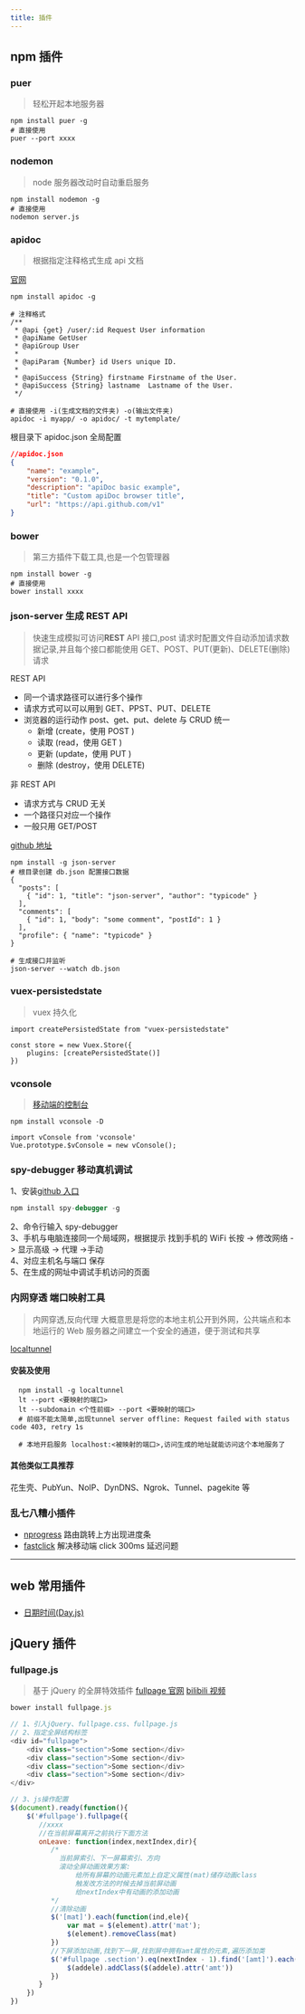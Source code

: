 ```yaml
---
title: 插件
---
```


## npm 插件

### puer

> 轻松开起本地服务器

```shell
npm install puer -g
# 直接使用
puer --port xxxx
```

### nodemon

> node 服务器改动时自动重启服务

```shell
npm install nodemon -g
# 直接使用
nodemon server.js
```

### apidoc

> 根据指定注释格式生成 api 文档

[官网](https://apidocjs.com/#install)

```shell
npm install apidoc -g

# 注释格式
/**
 * @api {get} /user/:id Request User information
 * @apiName GetUser
 * @apiGroup User
 * 
 * @apiParam {Number} id Users unique ID.
 * 
 * @apiSuccess {String} firstname Firstname of the User.
 * @apiSuccess {String} lastname  Lastname of the User.
 */

# 直接使用 -i(生成文档的文件夹) -o(输出文件夹)
apidoc -i myapp/ -o apidoc/ -t mytemplate/

```

根目录下 apidoc.json 全局配置

```json
//apidoc.json
{
    "name": "example",
    "version": "0.1.0",
    "description": "apiDoc basic example",
    "title": "Custom apiDoc browser title",
    "url": "https://api.github.com/v1"
}
```

### bower

> 第三方插件下载工具,也是一个包管理器

```shell
npm install bower -g
# 直接使用
bower install xxxx
```

### json-server 生成 REST API

> 快速生成模拟可访问**REST** API 接口,post 请求时配置文件自动添加请求数据记录,并且每个接口都能使用 GET、POST、PUT(更新)、DELETE(删除)请求

REST API

-   同一个请求路径可以进行多个操作
-   请求方式可以可以用到 GET、PPST、PUT、DELETE
-   浏览器的运行动作 post、get、put、delete 与 CRUD 统一
    -   新增 (create，使用 POST )
    -   读取 (read，使用 GET )
    -   更新 (update，使用 PUT )
    -   删除 (destroy，使用 DELETE)

非 REST API

-   请求方式与 CRUD 无关
-   一个路径只对应一个操作
-   一般只用 GET/POST

[github 地址](https://github.com/typicode/json-server#getting-started)

```shell
npm install -g json-server
# 根目录创建 db.json 配置接口数据
{
  "posts": [
    { "id": 1, "title": "json-server", "author": "typicode" }
  ],
  "comments": [
    { "id": 1, "body": "some comment", "postId": 1 }
  ],
  "profile": { "name": "typicode" }
}

# 生成接口并监听
json-server --watch db.json
```

### vuex-persistedstate

> vuex 持久化

```shell
import createPersistedState from "vuex-persistedstate"

const store = new Vuex.Store({
    plugins: [createPersistedState()]
})
```

### vconsole

> [移动端的控制台](https://www.npmjs.com/package/vconsole)

```shell
npm install vconsole -D

import vConsole from 'vconsole'
Vue.prototype.$vConsole = new vConsole();
```

### spy-debugger 移动真机调试

1、安装[github 入口](https://github.com/wuchangming/spy-debugger)

```javascript
npm install spy-debugger -g
```

2、命令行输入 spy-debugger  
3、手机与电脑连接同一个局域网，根据提示 找到手机的 WiFi 长按 -> 修改网络 -> 显示高级 -> 代理 ->手动  
4、对应主机名与端口 保存  
5、在生成的网址中调试手机访问的页面

### 内网穿透 端口映射工具

> 内网穿透,反向代理 大概意思是将您的本地主机公开到外网，公共端点和本地运行的 Web 服务器之间建立一个安全的通道，便于测试和共享

[localtunnel](https://www.npmjs.com/package/localtunnel)

#### 安装及使用

```shell
  npm install -g localtunnel
  lt --port <要映射的端口>
  lt --subdomain <个性前缀> --port <要映射的端口>
  # 前缀不能太简单,出现tunnel server offline: Request failed with status code 403, retry 1s

  # 本地开启服务 localhost:<被映射的端口>,访问生成的地址就能访问这个本地服务了
```

#### 其他类似工具推荐

花生壳、PubYun、NoIP、DynDNS、Ngrok、Tunnel、pagekite 等

### 乱七八糟小插件

-   [nprogress](https://www.npmjs.com/package/nprogress) 路由跳转上方出现进度条
-   [fastclick](https://www.npmjs.com/package/fastclick) 解决移动端 click 300ms 延迟问题

---

## web 常用插件

###

-   [日期时间(Day.js)](https://www.cnblogs.com/cjrfan/p/9154539.html)

## jQuery 插件

### fullpage.js

> 基于 jQuery 的全屏特效插件 [fullpage 官网](http://fullpage.81hu.com/) [bilibili 视频](https://www.bilibili.com/video/BV1Ks411V7Kg?p=49)

```javascript
bower install fullpage.js

// 1、引入jQuery、fullpage.css、fullpage.js
// 2、指定全屏结构标签
<div id="fullpage">
    <div class="section">Some section</div>
    <div class="section">Some section</div>
    <div class="section">Some section</div>
    <div class="section">Some section</div>
</div>

// 3、js操作配置
$(document).ready(function(){
    $('#fullpage').fullpage({
       //xxxx
       //在当前屏幕离开之前执行下面方法
       onLeave: function(index,nextIndex,dir){
          /*
            当前屏索引、下一屏幕索引、方向
            滚动全屏动画效果方案:
                给所有屏幕的动画元素加上自定义属性(mat)储存动画class
                触发改方法的时候去掉当前屏动画
                给nextIndex中有动画的添加动画
          */
          //清除动画
          $('[mat]').each(function(ind,ele){
              var mat = $(element).attr('mat');
              $(element).removeClass(mat)
          })
          //下屏添加动画,找到下一屏,找到屏中拥有amt属性的元素,遍历添加类
          $('#fullpage .section').eq(nextIndex - 1).find('[amt]').each(function(addi,addele){
              $(addele).addClass($(addele).attr('amt'))
          })
       }
    })
})
```
